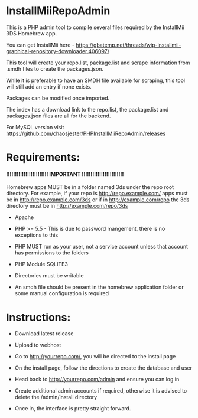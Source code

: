 # InstallMiiRepoAdmin

This is a PHP admin tool to compile several files required by the InstallMii 3DS Homebrew app.

You can get InstallMii here - https://gbatemp.net/threads/wip-installmii-graphical-repository-downloader.406097/

This tool will create your repo.list, package.list and scrape information from .smdh files to create the packages.json.

While it is preferable to have an SMDH file available for scraping, this tool will still add an entry if none exists.

Packages can be modified once imported.

The index has a download link to the repo.list, the package.list and packages.json files are all for the backend.

For MySQL version visit https://github.com/chaosjester/PHPInstallMiiRepoAdmin/releases

# Requirements:

#### !!!!!!!!!!!!!!!!!!!!!!!! IMPORTANT !!!!!!!!!!!!!!!!!!!!!!!!
Homebrew apps MUST be in a folder named 3ds under the repo root directory. For example, if your repo is http://repo.example.com/ apps must be in http://repo.example.com/3ds or if in http://example.com/repo the 3ds directory must be in http://example.com/repo/3ds

- Apache

- PHP >= 5.5 - This is due to password mangement, there is no exceptions to this

- PHP MUST run as your user, not a service account unless that account has permissions to the folders

- PHP Module SQLITE3 

- Directories must be writable

- An smdh file should be present in the homebrew application folder or some manual configuration is required

# Instructions:

- Download latest release

- Upload to webhost

- Go to http://yourrepo.com/, you will be directed to the install page

- On the install page, follow the directions to create the database and user

- Head back to http://yourrepo.com/admin and ensure you can log in

- Create additional admin accounts if required, otherwise it is advised to delete the /admin/install directory

- Once in, the interface is pretty straight forward.


